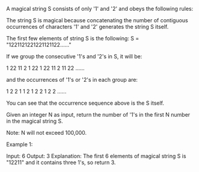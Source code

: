 
A magical string S consists of only '1' and '2' and obeys the following rules:


The string S is magical because concatenating the number of contiguous occurrences of characters '1' and '2' generates the string S itself.



The first few elements of string S is the following:
S = "1221121221221121122……"



If we group the consecutive '1's and '2's in S, it will be:


1   22  11  2  1  22  1  22  11  2  11  22 ......


and the occurrences of '1's or '2's in each group are:


1   2	   2    1   1    2     1    2     2    1    2    2 ......



You can see that the occurrence sequence above is the S itself. 



Given an integer N as input, return the number of '1's in the first N number in the magical string S.


Note:
N will not exceed 100,000.



Example 1:

Input: 6
Output: 3
Explanation: The first 6 elements of magical string S is "12211" and it contains three 1's, so return 3.

